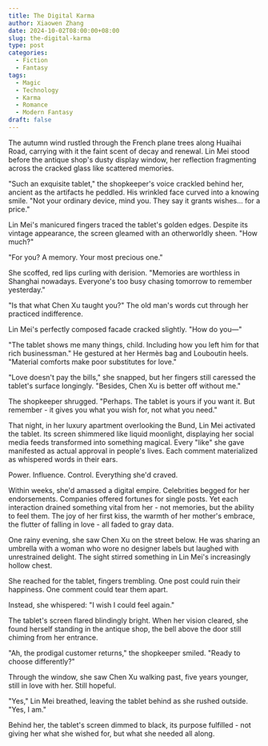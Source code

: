 ```yaml
---
title: The Digital Karma
author: Xiaowen Zhang
date: 2024-10-02T08:00:00+08:00
slug: the-digital-karma
type: post
categories:
  - Fiction
  - Fantasy
tags:
  - Magic
  - Technology
  - Karma
  - Romance
  - Modern Fantasy
draft: false
---
```


The autumn wind rustled through the French plane trees along Huaihai Road, carrying with it the faint scent of decay and renewal. Lin Mei stood before the antique shop's dusty display window, her reflection fragmenting across the cracked glass like scattered memories.

"Such an exquisite tablet," the shopkeeper's voice crackled behind her, ancient as the artifacts he peddled. His wrinkled face curved into a knowing smile. "Not your ordinary device, mind you. They say it grants wishes... for a price."

Lin Mei's manicured fingers traced the tablet's golden edges. Despite its vintage appearance, the screen gleamed with an otherworldly sheen. "How much?"

"For you? A memory. Your most precious one."

She scoffed, red lips curling with derision. "Memories are worthless in Shanghai nowadays. Everyone's too busy chasing tomorrow to remember yesterday."

"Is that what Chen Xu taught you?" The old man's words cut through her practiced indifference.

Lin Mei's perfectly composed facade cracked slightly. "How do you—"

"The tablet shows me many things, child. Including how you left him for that rich businessman." He gestured at her Hermès bag and Louboutin heels. "Material comforts make poor substitutes for love."

"Love doesn't pay the bills," she snapped, but her fingers still caressed the tablet's surface longingly. "Besides, Chen Xu is better off without me."

The shopkeeper shrugged. "Perhaps. The tablet is yours if you want it. But remember - it gives you what you wish for, not what you need."

That night, in her luxury apartment overlooking the Bund, Lin Mei activated the tablet. Its screen shimmered like liquid moonlight, displaying her social media feeds transformed into something magical. Every "like" she gave manifested as actual approval in people's lives. Each comment materialized as whispered words in their ears.

Power. Influence. Control. Everything she'd craved.

Within weeks, she'd amassed a digital empire. Celebrities begged for her endorsements. Companies offered fortunes for single posts. Yet each interaction drained something vital from her - not memories, but the ability to feel them. The joy of her first kiss, the warmth of her mother's embrace, the flutter of falling in love - all faded to gray data.

One rainy evening, she saw Chen Xu on the street below. He was sharing an umbrella with a woman who wore no designer labels but laughed with unrestrained delight. The sight stirred something in Lin Mei's increasingly hollow chest.

She reached for the tablet, fingers trembling. One post could ruin their happiness. One comment could tear them apart.

Instead, she whispered: "I wish I could feel again."

The tablet's screen flared blindingly bright. When her vision cleared, she found herself standing in the antique shop, the bell above the door still chiming from her entrance.

"Ah, the prodigal customer returns," the shopkeeper smiled. "Ready to choose differently?"

Through the window, she saw Chen Xu walking past, five years younger, still in love with her. Still hopeful.

"Yes," Lin Mei breathed, leaving the tablet behind as she rushed outside. "Yes, I am."

Behind her, the tablet's screen dimmed to black, its purpose fulfilled - not giving her what she wished for, but what she needed all along.